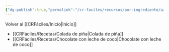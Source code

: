 ```yaml
---
{"dg-publish":true,"permalink":"/cr-faciles/recursos/por-ingrediente/azucar/"}
---
```



<div class="transclusion internal-embed is-loaded"><div class="markdown-embed">



Volver al [[CRFáciles/Inicio\|Inicio]]

</div></div>


- [[CRFáciles/Recetas/Colada de piña\|Colada de piña]]
- [[CRFáciles/Recetas/Chocolate con leche de coco\|Chocolate con leche de coco]]

